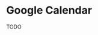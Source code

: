 # Google Calendar

<!--
https://woorkup.com/google-calendar-last-day-of-month/
-->

<!-- ```txt
BEGIN:VCALENDAR
VERSION:2.0
BEGIN:VEVENT
RRULE:FREQ=MONTHLY;INTERVAL=1;BYSETPOS=-1;BYDAY=SU,MO,TU,WE,TH,FR,SA
SUMMARY:Pay Affiliates
DTSTART;VALUE=DATE:20180430
SEQUENCE:0
DESCRIPTION:Send payment to affiliates.
END:VEVENT
END:VCALENDAR
``` -->

TODO
